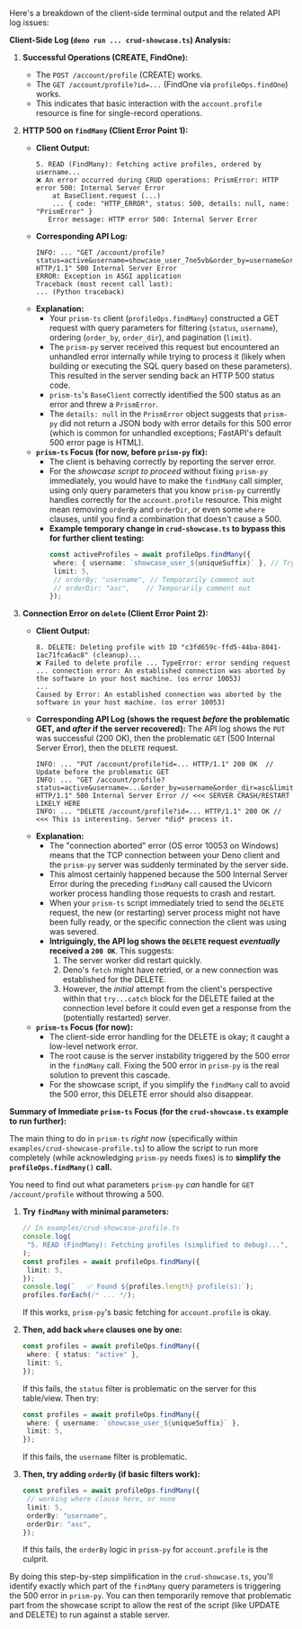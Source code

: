 Here's a breakdown of the client-side terminal output and the related API log
issues:

**Client-Side Log (`deno run ... crud-showcase.ts`) Analysis:**

1. **Successful Operations (CREATE, FindOne):**
   - The `POST /account/profile` (CREATE) works.
   - The `GET /account/profile?id=...` (FindOne via `profileOps.findOne`) works.
   - This indicates that basic interaction with the `account.profile` resource
     is fine for single-record operations.

2. **HTTP 500 on `findMany` (Client Error Point 1):**
   - **Client Output:**
     ```
     5. READ (FindMany): Fetching active profiles, ordered by username...
     ❌ An error occurred during CRUD operations: PrismError: HTTP error 500: Internal Server Error
         at BaseClient.request (...)
         ... { code: "HTTP_ERROR", status: 500, details: null, name: "PrismError" }
        Error message: HTTP error 500: Internal Server Error
     ```
   - **Corresponding API Log:**
     ```
     INFO: ... "GET /account/profile?status=active&username=showcase_user_7ne5vb&order_by=username&order_dir=asc&limit=5 HTTP/1.1" 500 Internal Server Error
     ERROR: Exception in ASGI application
     Traceback (most recent call last):
     ... (Python traceback)
     ```
   - **Explanation:**
     - Your `prism-ts` client (`profileOps.findMany`) constructed a GET request
       with query parameters for filtering (`status`, `username`), ordering
       (`order_by`, `order_dir`), and pagination (`limit`).
     - The `prism-py` server received this request but encountered an unhandled
       error internally while trying to process it (likely when building or
       executing the SQL query based on these parameters). This resulted in the
       server sending back an HTTP 500 status code.
     - `prism-ts`'s `BaseClient` correctly identified the 500 status as an error
       and threw a `PrismError`.
     - The `details: null` in the `PrismError` object suggests that `prism-py`
       did not return a JSON body with error details for this 500 error (which
       is common for unhandled exceptions; FastAPI's default 500 error page is
       HTML).
   - **`prism-ts` Focus (for now, before `prism-py` fix):**
     - The client is behaving correctly by reporting the server error.
     - For the _showcase script to proceed_ without fixing `prism-py`
       immediately, you would have to make the `findMany` call simpler, using
       only query parameters that you know `prism-py` currently handles
       correctly for the `account.profile` resource. This might mean removing
       `orderBy` and `orderDir`, or even some `where` clauses, until you find a
       combination that doesn't cause a 500.
     - **Example temporary change in `crud-showcase.ts` to bypass this for
       further client testing:**
       ```typescript
       const activeProfiles = await profileOps.findMany({
       	where: { username: `showcase_user_${uniqueSuffix}` }, // Try with just one filter
       	limit: 5,
       	// orderBy: "username", // Temporarily comment out
       	// orderDir: "asc",    // Temporarily comment out
       });
       ```

3. **Connection Error on `delete` (Client Error Point 2):**
   - **Client Output:**
     ```
     8. DELETE: Deleting profile with ID "c3fd659c-ffd5-44ba-8041-1ac71fca6ac8" (cleanup)...
     ❌ Failed to delete profile ... TypeError: error sending request ... connection error: An established connection was aborted by the software in your host machine. (os error 10053)
     ...
     Caused by Error: An established connection was aborted by the software in your host machine. (os error 10053)
     ```
   - **Corresponding API Log (shows the request _before_ the problematic GET,
     and _after_ if the server recovered):** The API log shows the `PUT` was
     successful (200 OK), then the problematic `GET` (500 Internal Server
     Error), then the `DELETE` request.
     ```
     INFO: ... "PUT /account/profile?id=... HTTP/1.1" 200 OK  // Update before the problematic GET
     INFO: ... "GET /account/profile?status=active&username=...&order_by=username&order_dir=asc&limit=5 HTTP/1.1" 500 Internal Server Error // <<< SERVER CRASH/RESTART LIKELY HERE
     INFO: ... "DELETE /account/profile?id=... HTTP/1.1" 200 OK // <<< This is interesting. Server *did* process it.
     ```
   - **Explanation:**
     - The "connection aborted" error (OS error 10053 on Windows) means that the
       TCP connection between your Deno client and the `prism-py` server was
       suddenly terminated by the server side.
     - This almost certainly happened because the 500 Internal Server Error
       during the preceding `findMany` call caused the Uvicorn worker process
       handling those requests to crash and restart.
     - When your `prism-ts` script immediately tried to send the `DELETE`
       request, the new (or restarting) server process might not have been fully
       ready, or the specific connection the client was using was severed.
     - **Intriguingly, the API log shows the `DELETE` request _eventually_
       received a `200 OK`**. This suggests:
       1. The server worker did restart quickly.
       2. Deno's `fetch` might have retried, or a new connection was established
          for the DELETE.
       3. However, the _initial_ attempt from the client's perspective within
          that `try...catch` block for the DELETE failed at the connection level
          before it could even get a response from the (potentially restarted)
          server.
   - **`prism-ts` Focus (for now):**
     - The client-side error handling for the DELETE is okay; it caught a
       low-level network error.
     - The root cause is the server instability triggered by the 500 error in
       the `findMany` call. Fixing the 500 error in `prism-py` is the real
       solution to prevent this cascade.
     - For the showcase script, if you simplify the `findMany` call to avoid the
       500 error, this DELETE error should also disappear.

**Summary of Immediate `prism-ts` Focus (for the `crud-showcase.ts` example to
run further):**

The main thing to do in `prism-ts` _right now_ (specifically within
`examples/crud-showcase-profile.ts`) to allow the script to run more completely
(while acknowledging `prism-py` needs fixes) is to **simplify the
`profileOps.findMany()` call.**

You need to find out what parameters `prism-py` _can_ handle for
`GET /account/profile` without throwing a 500.

1. **Try `findMany` with minimal parameters:**
   ```typescript
   // In examples/crud-showcase-profile.ts
   console.log(
   	"5. READ (FindMany): Fetching profiles (simplified to debug)...",
   );
   const profiles = await profileOps.findMany({
   	limit: 5,
   });
   console.log(`   ✅ Found ${profiles.length} profile(s):`);
   profiles.forEach(/* ... */);
   ```
   If this works, `prism-py`'s basic fetching for `account.profile` is okay.

2. **Then, add back `where` clauses one by one:**
   ```typescript
   const profiles = await profileOps.findMany({
   	where: { status: "active" },
   	limit: 5,
   });
   ```
   If this fails, the `status` filter is problematic on the server for this
   table/view. Then try:
   ```typescript
   const profiles = await profileOps.findMany({
   	where: { username: `showcase_user_${uniqueSuffix}` },
   	limit: 5,
   });
   ```
   If this fails, the `username` filter is problematic.

3. **Then, try adding `orderBy` (if basic filters work):**
   ```typescript
   const profiles = await profileOps.findMany({
   	// working where clause here, or none
   	limit: 5,
   	orderBy: "username",
   	orderDir: "asc",
   });
   ```
   If this fails, the `orderBy` logic in `prism-py` for `account.profile` is the
   culprit.

By doing this step-by-step simplification in the `crud-showcase.ts`, you'll
identify exactly which part of the `findMany` query parameters is triggering the
500 error in `prism-py`. You can then temporarily remove that problematic part
from the showcase script to allow the rest of the script (like UPDATE and
DELETE) to run against a stable server.
